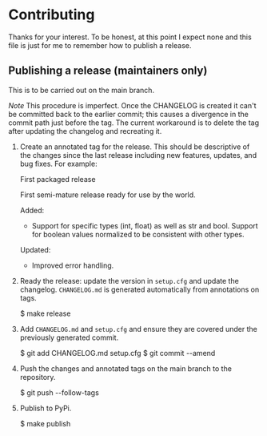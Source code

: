 # Contributing

Thanks for your interest.  To be honest, at this point I expect none and this
file is just for me to remember how to publish a release.

## Publishing a release (maintainers only)

This is to be carried out on the main branch.

*Note* This procedure is imperfect.  Once the CHANGELOG is created it can't be
committed back to the earlier commit; this causes a divergence in the commit
path just before the tag.  The current workaround is to delete the tag after
updating the changelog and recreating it.

1. Create an annotated tag for the release.  This should be descriptive of the
changes since the last release including new features, updates, and bug fixes.
For example:

    First packaged release

    First semi-mature release ready for use by the world.

    Added:
    * Support for specific types (int, float) as well as str and bool.
      Support for boolean values normalized to be consistent with other
      types.

    Updated:
    * Improved error handling.

2. Ready the release: update the version in `setup.cfg` and update the
changelog.  `CHANGELOG.md` is generated automatically from annotations on
tags.

    $ make release

3. Add `CHANGELOG.md` and `setup.cfg` and ensure they are covered under the
previously generated commit.

    $ git add CHANGELOG.md setup.cfg
    $ git commit --amend

4. Push the changes and annotated tags on the main branch to the repository.

    $ git push --follow-tags

5. Publish to PyPi.

    $ make publish
